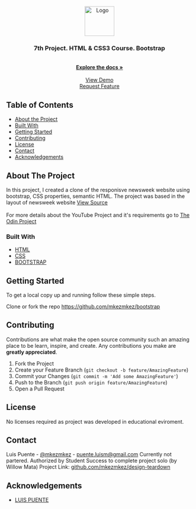<!--
*** Thanks for checking out this README Template. If you have a suggestion that would
*** make this better, please fork the repo and create a pull request or simply open
*** an issue with the tag "enhancement".
*** Thanks again! Now go create something AMAZING! :D
***
***
***
*** To avoid retyping too much info. Do a search and replace for the following:
*** github_username, repo, twitter_handle, email
-->





<!-- PROJECT SHIELDS -->
<!--
*** I'm using markdown "reference style" links for readability.
*** Reference links are enclosed in brackets [ ] instead of parentheses ( ).
*** See the bottom of this document for the declaration of the reference variables
*** for contributors-url, forks-url, etc. This is an optional, concise syntax you may use.
*** https://www.markdownguide.org/basic-syntax/#reference-style-links
-->
<!-- PROJECT LOGO -->
<br />
<p align="center">
  <a href="https://github.com/mkezmkez/bootstrap">
    <img src="https://github.com/mkezmkez/appleclone/raw/master/assets/microverse-logo.png" alt="Logo" width="80" height="80">
  </a>

  <h3 align="center">7th Project. HTML & CSS3 Course. Bootstrap</h3>

  <p align="center">

<br>
    <a href="https://github.com/mkezmkez/bootstrap"><strong>Explore the docs »</strong></a>
<br>
<br> 
    <a href="https://mkezmkez.github.io/bootstrap/">View Demo</a>
<br> 
    <a href="https://github.com/mkezmkez/bootstrap/issues">Request Feature</a>
  </p>




<!-- TABLE OF CONTENTS -->
## Table of Contents

* [About the Project](#about-the-project)
* [Built With](#built-with)
* [Getting Started](#getting-started)
* [Contributing](#contributing)
* [License](#license)
* [Contact](#contact)
* [Acknowledgements](#acknowledgements)



<!-- ABOUT THE PROJECT -->
## About The Project

In this project, I created a clone of the responisve newsweek website using bootstrap, CSS properties, semantic HTML. The project was based in the layout of newsweek  website <a href="https://www.newsweek.com/"> View Source </a>
<br>
<br>
For more details about the YouTube Project and it's requirements go to <a href="https://www.theodinproject.com/courses/html5-and-css3/lessons/using-bootstrap"> The Odin Project</a>

### Built With

* [HTML](https://developer.mozilla.org/en-US/docs/Web/HTML)
* [CSS](https://developer.mozilla.org/en-US/docs/Web/CSS)
* [BOOTSTRAP](https://getbootstrap.com/docs/4.0/utilities/flex/)



<!-- GETTING STARTED -->
## Getting Started

To get a local copy up and running follow these simple steps.

Clone or fork the repo <https://github.com/mkezmkez/bootstrap>


<!-- CONTRIBUTING -->
## Contributing

Contributions are what make the open source community such an amazing place to be learn, inspire, and create. Any contributions you make are **greatly appreciated**.

1. Fork the Project
2. Create your Feature Branch (`git checkout -b feature/AmazingFeature`)
3. Commit your Changes (`git commit -m 'Add some AmazingFeature'`)
4. Push to the Branch (`git push origin feature/AmazingFeature`)
5. Open a Pull Request



<!-- LICENSE -->
## License

No licenses required as project was developed in educational eviroment.


<!-- CONTACT -->
## Contact

Luis Puente - [@mkezmkez](https://twitter.com/mkezkmez) - puente.luism@gmail.com
Currently not partered. Authorized by Student Success to complete project solo (by Willow Mata)
Project Link: [github.com/mkezmkez/design-teardown](https://github.com/mkezmkez/design-teardown)



<!-- ACKNOWLEDGEMENTS -->
## Acknowledgements

* [LUIS PUENTE](https://github.com/mkezmkez)

